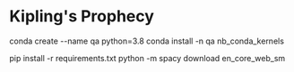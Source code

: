 # Kipling's Prophecy



conda create --name qa python=3.8
conda install -n qa nb_conda_kernels

pip install -r requirements.txt 
python -m spacy download en_core_web_sm